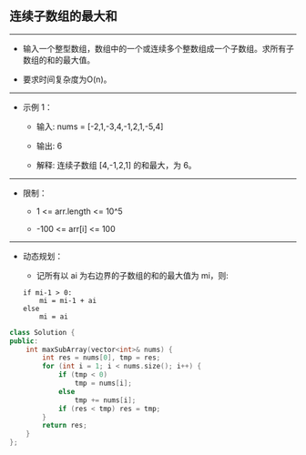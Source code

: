 ## 连续子数组的最大和

--------------------

- 输入一个整型数组，数组中的一个或连续多个整数组成一个子数组。求所有子数组的和的最大值。

- 要求时间复杂度为O(n)。

--------------------

- 示例 1：

    - 输入: nums = [-2,1,-3,4,-1,2,1,-5,4]

    - 输出: 6

    - 解释: 连续子数组 [4,-1,2,1] 的和最大，为 6。

--------------------

- 限制：

    - 1 <= arr.length <= 10^5
    
    - -100 <= arr[i] <= 100

--------------------

- 动态规划：

    - 记所有以 ai 为右边界的子数组的和的最大值为 mi，则:
    
    ```text
    if mi-1 > 0:
        mi = mi-1 + ai
    else
        mi = ai
    ```

```cpp
class Solution {
public:
    int maxSubArray(vector<int>& nums) {
        int res = nums[0], tmp = res;
        for (int i = 1; i < nums.size(); i++) {
            if (tmp < 0) 
                tmp = nums[i];
            else 
                tmp += nums[i];
            if (res < tmp) res = tmp;
        }
        return res;
    }
};
```